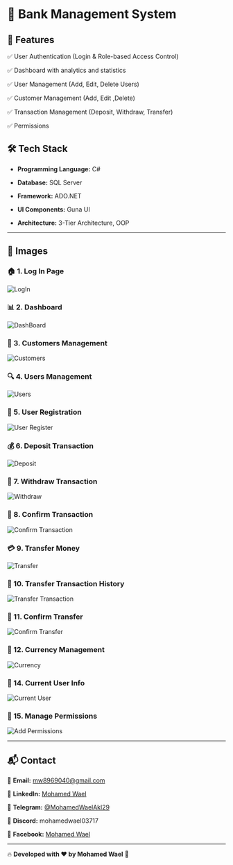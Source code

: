 # 🏦 Bank Management System

## 🚀 Features

✅ User Authentication (Login & Role-based Access Control)  

✅ Dashboard with analytics and statistics  

✅ User Management (Add, Edit, Delete Users)  

✅ Customer Management (Add, Edit ,Delete)  

✅ Transaction Management (Deposit, Withdraw, Transfer)  

✅ Permissions  

## 🛠️ Tech Stack

- **Programming Language:** C#
  
- **Database:** SQL Server
  
- **Framework:** ADO.NET
  
- **UI Components:** Guna UI
  
- **Architecture:** 3-Tier Architecture, OOP  

---

## 📸 Images


### 🏠 1. Log In Page

![LogIn](https://github.com/user-attachments/assets/5d217698-a1b3-4f47-9524-43636c37d223)

### 📊 2. Dashboard

![DashBoard](https://github.com/user-attachments/assets/3b26158f-6e93-4d29-a52b-31d1dfd4af38)

### 👥 3. Customers Management

![Customers](https://github.com/user-attachments/assets/b55d774d-7451-4c15-9c19-bd24639eb5e7)

### 🔍 4. Users Management

![Users](https://github.com/user-attachments/assets/eec27d7e-d7af-4a84-bdb3-f24ab22ca860)

### 📝 5. User Registration

![User Register](https://github.com/user-attachments/assets/72122c1d-2ac9-4d2a-bac2-86e5e6af8057)

### 💰 6. Deposit Transaction

![Deposit](https://github.com/user-attachments/assets/012a5624-8ad1-4cdb-ba2c-3c66b98a5dca)

### 🏦 7. Withdraw Transaction

![Withdraw](https://github.com/user-attachments/assets/bd34eead-08ba-4200-98eb-64f7048898b4)

### 🔄 8. Confirm Transaction

![Confirm Transaction](https://github.com/user-attachments/assets/bcf067c4-7e6a-4e9c-9b72-730f9f502cac)

### 💳 9. Transfer Money

![Transfer](https://github.com/user-attachments/assets/aac3ee40-6777-4342-a92c-46baffe1c50c)

### 🔄 10. Transfer Transaction History

![Transfer Transaction](https://github.com/user-attachments/assets/2e56d5d7-9a37-43ce-91f6-93ba4d61bb2c)

### 💸 11. Confirm Transfer

![Confirm Transfer](https://github.com/user-attachments/assets/5b2d6d96-a60a-4b47-be2c-f2daf1e13f9e)

### 💱 12. Currency Management

![Currency](https://github.com/user-attachments/assets/13faec59-49f5-4de1-8627-513d766453f6)

### 👤 14. Current User Info

![Current User](https://github.com/user-attachments/assets/e40fe3fd-3e7d-4374-ab18-06c7cbb0543e)

### 🔐 15. Manage Permissions

![Add Permissions](https://github.com/user-attachments/assets/fa85c42c-c478-4d00-939f-0abb2968baba)


---

## 📬 Contact

📧 **Email:** mw8969040@gmail.com  

💼 **LinkedIn:** [Mohamed Wael](https://www.linkedin.com/in/mohamed-wael-855340278)  

📱 **Telegram:** [@MohamedWaelAkl29](https://t.me/MohamedWaelAkl29)  

💬 **Discord:** mohamedwael03717  

📘 **Facebook:** [Mohamed Wael](https://www.facebook.com/mohamedwael.akil)  

---

🔥 **Developed with ❤️ by Mohamed Wael** 🚀
